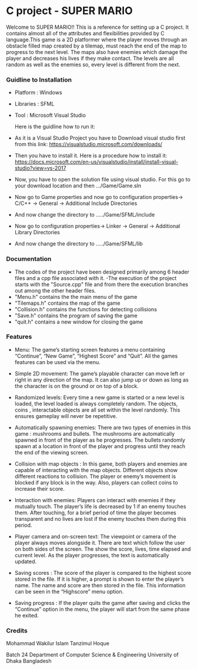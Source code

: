 # C project - SUPER MARIO

Welcome to SUPER MARIO!!
This is a reference for setting up a C project. It contains almost all of the attributes and flexibilities provided by C language.This game is a 2D platformer where the player moves through an obstacle filled map created by a tilemap, must reach the end of the map to progress to the next level. The maps also have enemies which damage the player and decreases his lives if they make contact. The levels are all random as well as the enemies so, every level is different from the next. 

### Guidline to Installation
- Platform : Windows 
- Libraries : SFML
- Tool : Microsoft Visual Studio

    Here is the guidline how to run it:

- As it is a Visual Studio Project you have to Download visual studio first from this link: https://visualstudio.microsoft.com/downloads/

- Then you have to install it. Here is a procedure how to install it: https://docs.microsoft.com/en-us/visualstudio/install/install-visual-studio?view=vs-2017

- Now, you have to open the solution file using visual studio. For this go to your download location and then .../Game/Game.sln

- Now go to Game properties and now go to 
configuration properties->  C/C++ -> General -> Additional Include Directories

- And now change the directory to ...../Game/SFML/include

- Now go to
configuration properties->  Linker -> General -> Additional Library Directories

- And now change the directory to ...../Game/SFML/lib

### Documentation
- The codes of the project have been designed primarily among 6 header files and a cpp file associated with it.
-The execution of the project starts with the "Source.cpp" file and from there the execution branches out among the other header files.
- "Menu.h" contains the the main menu of the game
- "Tilemaps.h" contains the map of the game
- "Collision.h" contains the functions for detecting collisions
- "Save.h" contains the program of saving the game
- "quit.h" contains a new window for closing the game

### Features
  - Menu:  The game’s starting screen features a menu containing “Continue”, “New Game”, “Highest Score” and “Quit”. All the games features can be used via the menu. 
            


- Simple 2D movement:  The game’s playable character can move left or right in any direction of the map. It can also jump up or down as long as the character is on the ground or on top of a block.
            


-   Randomized levels: Every time a new game is started or a new level is loaded, the level loaded is always completely random. The objects, coins , interactable objects are all set within the level randomly. This ensures gameplay will never be repetitive. 

-   Automatically spawning enemies:  There are two types of enemies in this game : mushrooms and bullets. The mushrooms are automatically spawned in front of the player as he progresses. The bullets randomly spawn at a location in front of the player and progress until they reach the end of the viewing screen.


-  Collision with map objects : In this game, both players and enemies are capable of interacting with the map objects. Different objects show different reactions to collision. The player or enemy’s movement is blocked if any block is in the way. Also, players can collect coins to increase their score.



-  Interaction with enemies: Players can interact with enemies if they mutually touch. The player’s life is decreased by 1 if an enemy touches them. After touching, for a brief period of time the player becomes transparent and no lives are lost if the enemy touches them during this period.



-   Player camera and on-screen text: The viewpoint or camera of the player always moves alongside it. There are text which follow the user on both sides of the screen. The show the score, lives, time elapsed and current level. As the player progresses, the text is automatically updated.

-   Saving scores : The score of the player is compared to the highest score stored in the file. If it is higher, a prompt is shown to enter the player’s name. The name and score are then stored in the file. This information can be seen in the “Highscore” menu option.

-  Saving progress : If the player quits the game after saving and clicks the “Continue” option in the menu, the player will start from the same phase he exited.



### Credits
Mohammad Wakilur Islam
Tanzimul Hoque

Batch 24
Department of Computer Science & Engineering
University of Dhaka
Bangladesh



